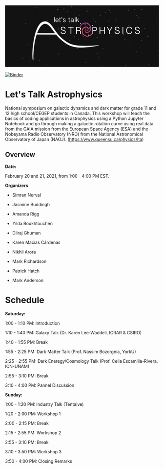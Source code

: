 ![alt text](https://github.com/LTSQueens/Let-s-Talk-Astrophysics/blob/main/Organization/logo-cropped.png?raw=true)

[![Binder](https://mybinder.org/badge_logo.svg)](https://mybinder.org/v2/gh/LTSQueens/Let-s-Talk-Astrophysics/main)

# Let's Talk Astrophysics

National symposium on galactic dynamics and dark matter for grade 11 and 12 high school/CÉGEP students in Canada. This workshop will teach the basics of coding applications in astrophysics using a Python Jupyter Notebook and go through making a galactic rotation curve using real data from the GAIA mission from the European Space Agency (ESA) and the Nobeyama Radio Observatory (NRO) from the National Astronomical Observatory of Japan (NAOJ). (https://www.queensu.ca/physics/lta)


## Overview

**Date:**

February 20 and 21, 2021, from 1:00 - 4:00 PM EST.

**Organizers**

* Simran Nerval

* Jasmine Buddingh

* Amanda Rigg

* Yilda Boukhtouchen

* Dilraj Ghuman

* Karen Macías Cárdenas

* Nikhil Arora

* Mark Richardson

* Patrick Hatch

* Mark Anderson

# Schedule

**Saturday:** 

1:00 - 1:10 PM: Introduction

1:10 - 1:40 PM: Galaxy Talk (Dr. Karen Lee-Waddell, ICRAR & CSIRO)

1:40 - 1:55 PM: Break

1:55 - 2:25 PM: Dark Matter Talk (Prof. Nassim Bozorgnia, YorkU)

2:25 - 2:55 PM: Dark Eneregy/Cosmology Talk (Prof. Celia Escamilla-Rivera, ICN-UNAM)

2:55 - 3:10 PM: Break

3:10 - 4:00 PM: Pannel Discussion 

**Sunday:**

1:00 - 1:20 PM: Industry Talk (Tentaive)

1:20 - 2:00 PM: Workshop 1

2:00 - 2:15 PM: Break

2:15 - 2:55 PM: Workshop 2

2:55 - 3:10 PM: Break

3:10 - 3:50 PM: Workshop 3

3:50 - 4:00 PM: Closing Remarks
